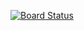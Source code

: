 [![Board Status](https://dev.azure.com/22594919870801/8c2fcd21-02e4-4ef9-a45d-4f588b2527d9/4ae17f27-4c06-4697-b56d-3f5f7eaea086/_apis/work/boardbadge/b4eb3b2b-2d49-4093-8dc9-37e93c8f34a9)](https://dev.azure.com/22594919870801/8c2fcd21-02e4-4ef9-a45d-4f588b2527d9/_boards/board/t/4ae17f27-4c06-4697-b56d-3f5f7eaea086/Microsoft.RequirementCategory)